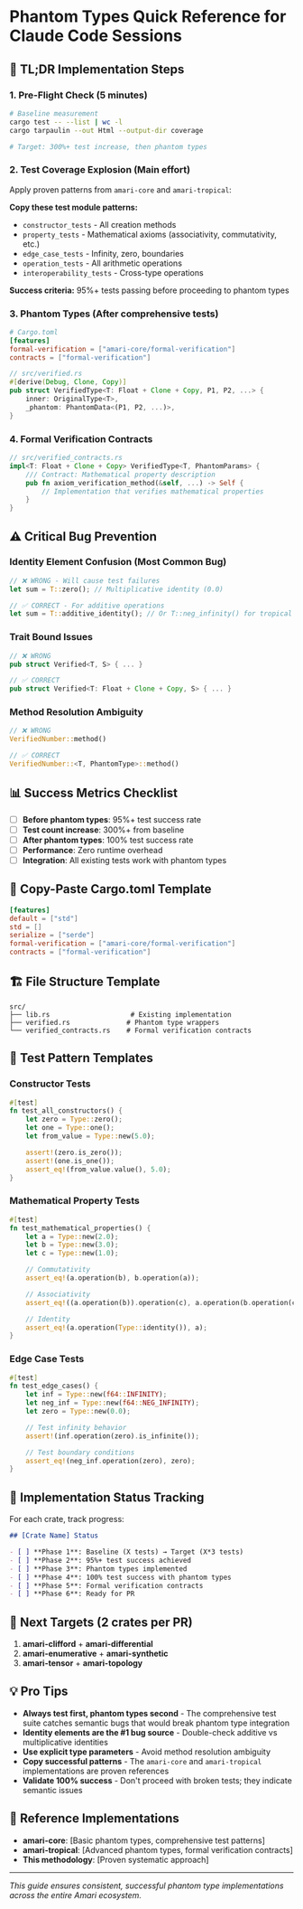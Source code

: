 # Phantom Types Quick Reference for Claude Code Sessions

## 🚀 TL;DR Implementation Steps

### 1. **Pre-Flight Check** (5 minutes)
```bash
# Baseline measurement
cargo test -- --list | wc -l
cargo tarpaulin --out Html --output-dir coverage

# Target: 300%+ test increase, then phantom types
```

### 2. **Test Coverage Explosion** (Main effort)
Apply proven patterns from `amari-core` and `amari-tropical`:

**Copy these test module patterns:**
- `constructor_tests` - All creation methods
- `property_tests` - Mathematical axioms (associativity, commutativity, etc.)
- `edge_case_tests` - Infinity, zero, boundaries
- `operation_tests` - All arithmetic operations
- `interoperability_tests` - Cross-type operations

**Success criteria:** 95%+ tests passing before proceeding to phantom types

### 3. **Phantom Types** (After comprehensive tests)
```toml
# Cargo.toml
[features]
formal-verification = ["amari-core/formal-verification"]
contracts = ["formal-verification"]
```

```rust
// src/verified.rs
#[derive(Debug, Clone, Copy)]
pub struct VerifiedType<T: Float + Clone + Copy, P1, P2, ...> {
    inner: OriginalType<T>,
    _phantom: PhantomData<(P1, P2, ...)>,
}
```

### 4. **Formal Verification Contracts**
```rust
// src/verified_contracts.rs
impl<T: Float + Clone + Copy> VerifiedType<T, PhantomParams> {
    /// Contract: Mathematical property description
    pub fn axiom_verification_method(&self, ...) -> Self {
        // Implementation that verifies mathematical properties
    }
}
```

## ⚠️ Critical Bug Prevention

### Identity Element Confusion (Most Common Bug)
```rust
// ❌ WRONG - Will cause test failures
let sum = T::zero(); // Multiplicative identity (0.0)

// ✅ CORRECT - For additive operations
let sum = T::additive_identity(); // Or T::neg_infinity() for tropical
```

### Trait Bound Issues
```rust
// ❌ WRONG
pub struct Verified<T, S> { ... }

// ✅ CORRECT
pub struct Verified<T: Float + Clone + Copy, S> { ... }
```

### Method Resolution Ambiguity
```rust
// ❌ WRONG
VerifiedNumber::method()

// ✅ CORRECT
VerifiedNumber::<T, PhantomType>::method()
```

## 📊 Success Metrics Checklist

- [ ] **Before phantom types**: 95%+ test success rate
- [ ] **Test count increase**: 300%+ from baseline
- [ ] **After phantom types**: 100% test success rate
- [ ] **Performance**: Zero runtime overhead
- [ ] **Integration**: All existing tests work with phantom types

## 🔧 Copy-Paste Cargo.toml Template

```toml
[features]
default = ["std"]
std = []
serialize = ["serde"]
formal-verification = ["amari-core/formal-verification"]
contracts = ["formal-verification"]
```

## 🏗️ File Structure Template

```
src/
├── lib.rs                    # Existing implementation
├── verified.rs              # Phantom type wrappers
└── verified_contracts.rs    # Formal verification contracts
```

## 🎯 Test Pattern Templates

### Constructor Tests
```rust
#[test]
fn test_all_constructors() {
    let zero = Type::zero();
    let one = Type::one();
    let from_value = Type::new(5.0);

    assert!(zero.is_zero());
    assert!(one.is_one());
    assert_eq!(from_value.value(), 5.0);
}
```

### Mathematical Property Tests
```rust
#[test]
fn test_mathematical_properties() {
    let a = Type::new(2.0);
    let b = Type::new(3.0);
    let c = Type::new(1.0);

    // Commutativity
    assert_eq!(a.operation(b), b.operation(a));

    // Associativity
    assert_eq!((a.operation(b)).operation(c), a.operation(b.operation(c)));

    // Identity
    assert_eq!(a.operation(Type::identity()), a);
}
```

### Edge Case Tests
```rust
#[test]
fn test_edge_cases() {
    let inf = Type::new(f64::INFINITY);
    let neg_inf = Type::new(f64::NEG_INFINITY);
    let zero = Type::new(0.0);

    // Test infinity behavior
    assert!(inf.operation(zero).is_infinite());

    // Test boundary conditions
    assert_eq!(neg_inf.operation(zero), zero);
}
```

## 🚦 Implementation Status Tracking

For each crate, track progress:

```markdown
## [Crate Name] Status

- [ ] **Phase 1**: Baseline (X tests) → Target (X*3 tests)
- [ ] **Phase 2**: 95%+ test success achieved
- [ ] **Phase 3**: Phantom types implemented
- [ ] **Phase 4**: 100% test success with phantom types
- [ ] **Phase 5**: Formal verification contracts
- [ ] **Phase 6**: Ready for PR
```

## 🎯 Next Targets (2 crates per PR)

1. **amari-clifford** + **amari-differential**
2. **amari-enumerative** + **amari-synthetic**
3. **amari-tensor** + **amari-topology**

## 💡 Pro Tips

- **Always test first, phantom types second** - The comprehensive test suite catches semantic bugs that would break phantom type integration
- **Identity elements are the #1 bug source** - Double-check additive vs multiplicative identities
- **Use explicit type parameters** - Avoid method resolution ambiguity
- **Copy successful patterns** - The `amari-core` and `amari-tropical` implementations are proven references
- **Validate 100% success** - Don't proceed with broken tests; they indicate semantic issues

## 📖 Reference Implementations

- **amari-core**: [Basic phantom types, comprehensive test patterns]
- **amari-tropical**: [Advanced phantom types, formal verification contracts]
- **This methodology**: [Proven systematic approach]

---
*This guide ensures consistent, successful phantom type implementations across the entire Amari ecosystem.*